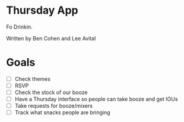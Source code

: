 Thursday App
==============

Fo Drinkin.

Written by Ben Cohen and Lee Avital

Goals
========
- [ ] Check themes
- [ ] RSVP
- [ ] Check the stock of our booze
- [ ] Have a Thursday interface so people can take booze and get IOUs
- [ ] Take requests for booze/mixers
- [ ] Track what snacks people are bringing
